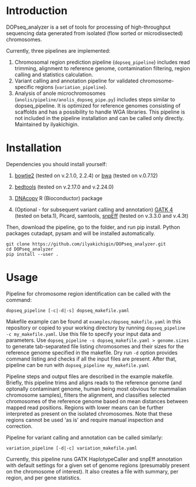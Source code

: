 # Introduction

DOPseq_analyzer is a set of tools for processing of high-throughput sequencing data generated from isolated (flow sorted or microdissected) chromosomes.

Currently, three pipelines are implemented: 

1. Chromosomal region prediction pipeline (`dopseq_pipeline`) includes read trimming, alignment to reference genome, contamination filtering, region calling and statistics calculation.
2. Variant calling and annotation pipeline for validated chromosome-specific regions (`variation_pipeline`).
3. Analysis of anole microchromosomes (`anolis/pipeline/anolis_dopseq_pipe.py`) includes steps similar to dopseq_pipeline. It is optimized for reference genomes consisting of scaffolds and has a possibility to handle WGA libraries. This pipeline is not included in the pipeline installation and can be called only directly. Maintained by ilyakichigin.

# Installation

Dependencies you should install yourself:

1. [bowtie2](http://bowtie-bio.sourceforge.net/bowtie2/index.shtml) (tested on v.2.1.0, 2.2.4) or [bwa](https://sourceforge.net/projects/bio-bwa/files/) (tested on v.0.7.12)

2. [bedtools](http://bedtools.readthedocs.io/en/latest/) (tested on v.2.17.0 and v.2.24.0)

3. [DNAcopy](https://bioconductor.org/packages/release/bioc/html/DNAcopy.html) R (Bioconductor) package 

4. (Optional - for subsequent variant calling and annotation) [GATK 4](https://software.broadinstitute.org/gatk/download/beta) (tested on beta.1), Picard, samtools, [snpEff](http://snpeff.sourceforge.net/) (tested on v.3.3.0 and v.4.3t)

Then, download the pipeline, go to the folder, and run pip install. Python packages cutadapt, pysam and will be installed automatically.
```
git clone https://github.com/ilyakichigin/DOPseq_analyzer.git
cd DOPseq_analyzer
pip install --user .
```

# Usage 

Pipeline for chromosome region identification can be called with the command:
```
dopseq_pipeline [-c|-d|-s] dopseq_makefile.yaml
```
Makefile example can be found at `examples/dopseq_makefile.yaml` in this repository or copied to your working directory by running `dopseq_pipeline -c my_makefile.yaml`. Use this file to specify your input data and parameters. Use `dopseq_pipeline -s dopseq_makefile.yaml > genome.sizes` to generate tab-separated file listing chromosomes and their sizes for the reference genome specified in the makefile. Dry run `-d` option provides command listing and checks if all the input files are present. After that, pipeline can be run with `dopseq_pipeline my_makefile.yaml`

Pipeline steps and output files are described in the example makefile. Briefly, this pipeline trims and aligns reads to the reference genome (and optonally contaminant genome, human being most obvious for mammalian chromosome samples), filters the alignment, and classifies selected chromosomes of the reference genome based on mean distances between mapped read positions. Regions with lower means can be further interpreted as present on the isolated chromosomes. Note that these regions cannot be used 'as is' and require manual inspection and correction.


Pipeline for variant calling and annotation can be called similarly:
```
variation_pipeline [-d|-c] variation_makefile.yaml
```
Currently, this pipeline runs GATK HaplotypeCaller and snpEff annotation with default settings for a given set of genome regions (presumably present on the chromosome of interest). It also creates a file with summary, per region, and per gene statistics. 